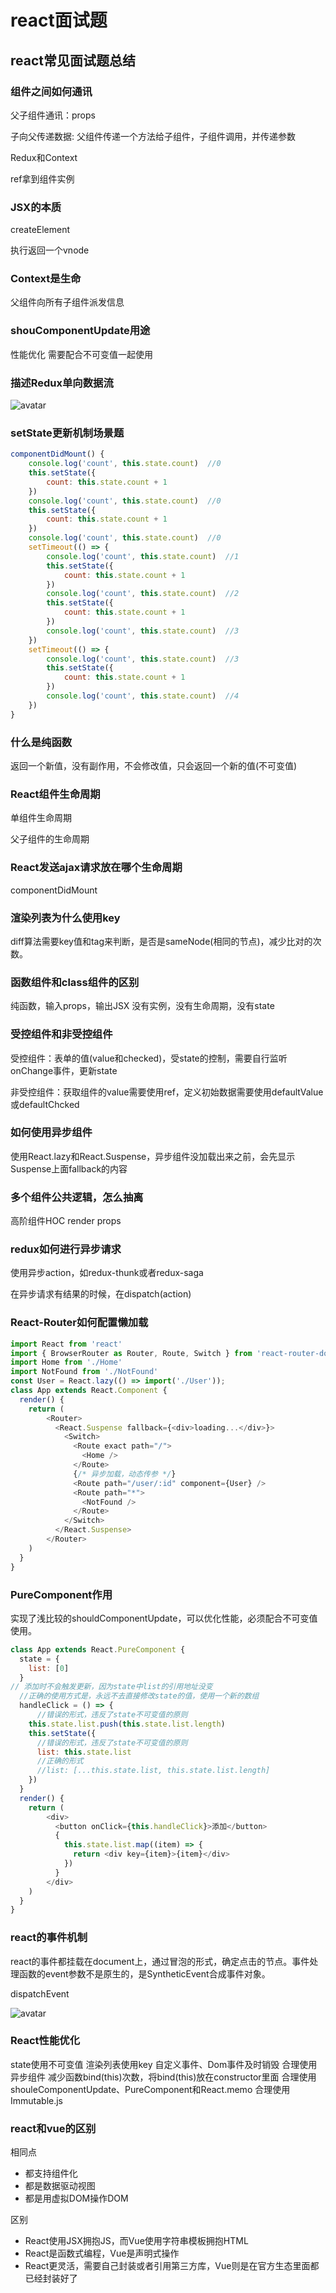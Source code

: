 # react面试题

## react常见面试题总结

### 组件之间如何通讯

父子组件通讯：props

子向父传递数据: 父组件传递一个方法给子组件，子组件调用，并传递参数

Redux和Context

ref拿到组件实例

### JSX的本质

createElement

执行返回一个vnode

### Context是生命

父组件向所有子组件派发信息

### shouComponentUpdate用途

性能优化
需要配合不可变值一起使用

### 描述Redux单向数据流

![avatar](./react-assets/redux.jpg)

### setState更新机制场景题

```javascript
componentDidMount() {
    console.log('count', this.state.count)  //0
    this.setState({
        count: this.state.count + 1
    })
    console.log('count', this.state.count)  //0
    this.setState({
        count: this.state.count + 1
    })
    console.log('count', this.state.count)  //0
    setTimeout(() => {
        console.log('count', this.state.count)  //1
        this.setState({
            count: this.state.count + 1
        })
        console.log('count', this.state.count)  //2
        this.setState({
            count: this.state.count + 1
        })
        console.log('count', this.state.count)  //3
    })
    setTimeout(() => {
        console.log('count', this.state.count)  //3
        this.setState({
            count: this.state.count + 1
        })
        console.log('count', this.state.count)  //4
    })
}
```

### 什么是纯函数

返回一个新值，没有副作用，不会修改值，只会返回一个新的值(不可变值)

### React组件生命周期

单组件生命周期

父子组件的生命周期

### React发送ajax请求放在哪个生命周期

componentDidMount

### 渲染列表为什么使用key

diff算法需要key值和tag来判断，是否是sameNode(相同的节点)，减少比对的次数。

### 函数组件和class组件的区别

纯函数，输入props，输出JSX
没有实例，没有生命周期，没有state

### 受控组件和非受控组件

受控组件：表单的值(value和checked)，受state的控制，需要自行监听onChange事件，更新state

非受控组件：获取组件的value需要使用ref，定义初始数据需要使用defaultValue或defaultChcked

### 如何使用异步组件

使用React.lazy和React.Suspense，异步组件没加载出来之前，会先显示Suspense上面fallback的内容

### 多个组件公共逻辑，怎么抽离

高阶组件HOC
render props

### redux如何进行异步请求

使用异步action，如redux-thunk或者redux-saga

在异步请求有结果的时候，在dispatch(action)

### React-Router如何配置懒加载

```javascript
import React from 'react'
import { BrowserRouter as Router, Route, Switch } from 'react-router-dom'
import Home from './Home'
import NotFound from './NotFound'
const User = React.lazy(() => import('./User'));
class App extends React.Component {
  render() {
    return (
        <Router>
          <React.Suspense fallback={<div>loading...</div>}>
            <Switch>
              <Route exact path="/">
                <Home />
              </Route>
              {/* 异步加载，动态传参 */}
              <Route path="/user/:id" component={User} />
              <Route path="*">
                <NotFound />
              </Route>
            </Switch>
          </React.Suspense>
        </Router>
    )
  }
}
```

### PureComponent作用

实现了浅比较的shouldComponentUpdate，可以优化性能，必须配合不可变值使用。

```javascript
class App extends React.PureComponent {
  state = {
    list: [0]
  }
// 添加时不会触发更新，因为state中list的引用地址没变
  //正确的使用方式是，永远不去直接修改state的值，使用一个新的数组
  handleClick = () => {
      //错误的形式，违反了state不可变值的原则
    this.state.list.push(this.state.list.length)
    this.setState({
      //错误的形式，违反了state不可变值的原则
      list: this.state.list
      //正确的形式
      //list: [...this.state.list, this.state.list.length]
    })
  }
  render() {
    return (
        <div>
          <button onClick={this.handleClick}>添加</button>
          {
            this.state.list.map((item) => {
              return <div key={item}>{item}</div>
            })
          }
        </div>
    )
  }
}
```

### react的事件机制

react的事件都挂载在document上，通过冒泡的形式，确定点击的节点。事件处理函数的event参数不是原生的，是SyntheticEvent合成事件对象。

dispatchEvent

![avatar](./react-assets/dispatchEvent.jpeg)

### React性能优化

state使用不可变值
渲染列表使用key
自定义事件、Dom事件及时销毁
合理使用异步组件
减少函数bind(this)次数，将bind(this)放在constructor里面
合理使用shouleComponentUpdate、PureComponent和React.memo
合理使用Immutable.js

### react和vue的区别

相同点

- 都支持组件化
- 都是数据驱动视图
- 都是用虚拟DOM操作DOM

区别

- React使用JSX拥抱JS，而Vue使用字符串模板拥抱HTML
- React是函数式编程，Vue是声明式操作
- React更灵活，需要自己封装或者引用第三方库，Vue则是在官方生态里面都已经封装好了
